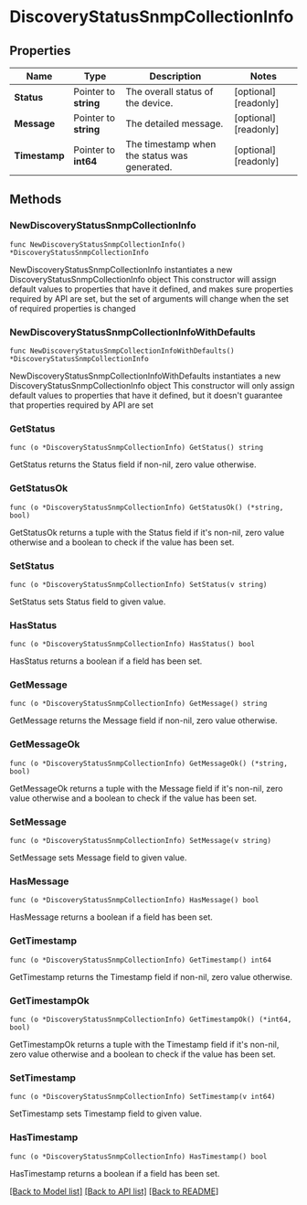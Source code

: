 # DiscoveryStatusSnmpCollectionInfo

## Properties

Name | Type | Description | Notes
------------ | ------------- | ------------- | -------------
**Status** | Pointer to **string** | The overall status of the device. | [optional] [readonly] 
**Message** | Pointer to **string** | The detailed message. | [optional] [readonly] 
**Timestamp** | Pointer to **int64** | The timestamp when the status was generated. | [optional] [readonly] 

## Methods

### NewDiscoveryStatusSnmpCollectionInfo

`func NewDiscoveryStatusSnmpCollectionInfo() *DiscoveryStatusSnmpCollectionInfo`

NewDiscoveryStatusSnmpCollectionInfo instantiates a new DiscoveryStatusSnmpCollectionInfo object
This constructor will assign default values to properties that have it defined,
and makes sure properties required by API are set, but the set of arguments
will change when the set of required properties is changed

### NewDiscoveryStatusSnmpCollectionInfoWithDefaults

`func NewDiscoveryStatusSnmpCollectionInfoWithDefaults() *DiscoveryStatusSnmpCollectionInfo`

NewDiscoveryStatusSnmpCollectionInfoWithDefaults instantiates a new DiscoveryStatusSnmpCollectionInfo object
This constructor will only assign default values to properties that have it defined,
but it doesn't guarantee that properties required by API are set

### GetStatus

`func (o *DiscoveryStatusSnmpCollectionInfo) GetStatus() string`

GetStatus returns the Status field if non-nil, zero value otherwise.

### GetStatusOk

`func (o *DiscoveryStatusSnmpCollectionInfo) GetStatusOk() (*string, bool)`

GetStatusOk returns a tuple with the Status field if it's non-nil, zero value otherwise
and a boolean to check if the value has been set.

### SetStatus

`func (o *DiscoveryStatusSnmpCollectionInfo) SetStatus(v string)`

SetStatus sets Status field to given value.

### HasStatus

`func (o *DiscoveryStatusSnmpCollectionInfo) HasStatus() bool`

HasStatus returns a boolean if a field has been set.

### GetMessage

`func (o *DiscoveryStatusSnmpCollectionInfo) GetMessage() string`

GetMessage returns the Message field if non-nil, zero value otherwise.

### GetMessageOk

`func (o *DiscoveryStatusSnmpCollectionInfo) GetMessageOk() (*string, bool)`

GetMessageOk returns a tuple with the Message field if it's non-nil, zero value otherwise
and a boolean to check if the value has been set.

### SetMessage

`func (o *DiscoveryStatusSnmpCollectionInfo) SetMessage(v string)`

SetMessage sets Message field to given value.

### HasMessage

`func (o *DiscoveryStatusSnmpCollectionInfo) HasMessage() bool`

HasMessage returns a boolean if a field has been set.

### GetTimestamp

`func (o *DiscoveryStatusSnmpCollectionInfo) GetTimestamp() int64`

GetTimestamp returns the Timestamp field if non-nil, zero value otherwise.

### GetTimestampOk

`func (o *DiscoveryStatusSnmpCollectionInfo) GetTimestampOk() (*int64, bool)`

GetTimestampOk returns a tuple with the Timestamp field if it's non-nil, zero value otherwise
and a boolean to check if the value has been set.

### SetTimestamp

`func (o *DiscoveryStatusSnmpCollectionInfo) SetTimestamp(v int64)`

SetTimestamp sets Timestamp field to given value.

### HasTimestamp

`func (o *DiscoveryStatusSnmpCollectionInfo) HasTimestamp() bool`

HasTimestamp returns a boolean if a field has been set.


[[Back to Model list]](../README.md#documentation-for-models) [[Back to API list]](../README.md#documentation-for-api-endpoints) [[Back to README]](../README.md)



